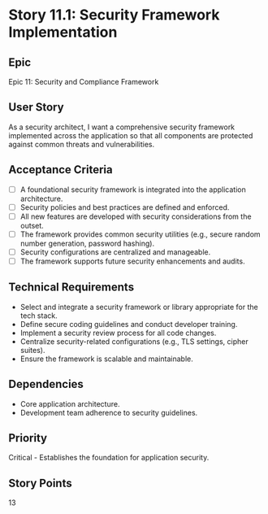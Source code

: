 # Story 11.1: Security Framework Implementation

## Epic
Epic 11: Security and Compliance Framework

## User Story
As a security architect, I want a comprehensive security framework implemented across the application so that all components are protected against common threats and vulnerabilities.

## Acceptance Criteria
- [ ] A foundational security framework is integrated into the application architecture.
- [ ] Security policies and best practices are defined and enforced.
- [ ] All new features are developed with security considerations from the outset.
- [ ] The framework provides common security utilities (e.g., secure random number generation, password hashing).
- [ ] Security configurations are centralized and manageable.
- [ ] The framework supports future security enhancements and audits.

## Technical Requirements
- Select and integrate a security framework or library appropriate for the tech stack.
- Define secure coding guidelines and conduct developer training.
- Implement a security review process for all code changes.
- Centralize security-related configurations (e.g., TLS settings, cipher suites).
- Ensure the framework is scalable and maintainable.

## Dependencies
- Core application architecture.
- Development team adherence to security guidelines.

## Priority
Critical - Establishes the foundation for application security.

## Story Points
13
